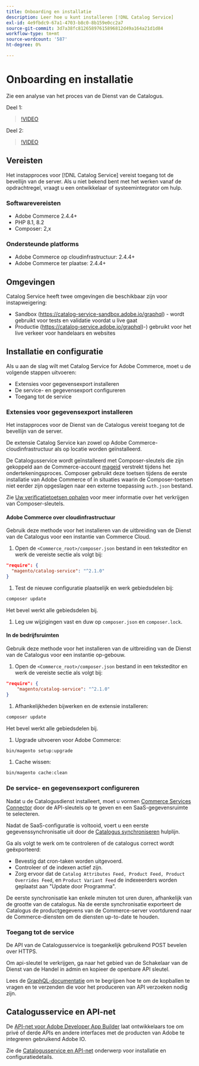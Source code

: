 ```yaml
---
title: Onboarding en installatie
description: Leer hoe u kunt installeren [!DNL Catalog Service]
exl-id: 4e9fbdc9-67a1-4703-b8c0-8b159e0cc2a7
source-git-commit: 3d7a38fc81265897615896812d49a164a21d1d84
workflow-type: tm+mt
source-wordcount: '587'
ht-degree: 0%

---
```


# Onboarding en installatie

Zie een analyse van het proces van de Dienst van de Catalogus.

Deel 1:

>[!VIDEO](https://video.tv.adobe.com/v/3415599)

Deel 2:

>[!VIDEO](https://video.tv.adobe.com/v/3415600)

## Vereisten

Het instapproces voor [!DNL Catalog Service] vereist toegang tot de bevellijn van de server. Als u niet bekend bent met het werken vanaf de opdrachtregel, vraagt u een ontwikkelaar of systeemintegrator om hulp.

### Softwarevereisten

- Adobe Commerce 2.4.4+
- PHP 8.1, 8.2
- Composer: 2,x

### Ondersteunde platforms

- Adobe Commerce op cloudinfrastructuur: 2.4.4+
- Adobe Commerce ter plaatse: 2.4.4+

## Omgevingen

Catalog Service heeft twee omgevingen die beschikbaar zijn voor instapweigering:

- Sandbox (https://catalog-service-sandbox.adobe.io/graphql) - wordt gebruikt voor tests en validatie voordat u live gaat
- Productie (https://catalog-service.adobe.io/graphql)-) gebruikt voor het live verkeer voor handelaars en websites

## Installatie en configuratie

Als u aan de slag wilt met Catalog Service for Adobe Commerce, moet u de volgende stappen uitvoeren:

- Extensies voor gegevensexport installeren
- De service- en gegevensexport configureren
- Toegang tot de service

### Extensies voor gegevensexport installeren

Het instapproces voor de Dienst van de Catalogus vereist toegang tot de bevellijn van de server.

De extensie Catalog Service kan zowel op Adobe Commerce-cloudinfrastructuur als op locatie worden geïnstalleerd.

De Catalogusservice wordt geïnstalleerd met Composer-sleutels die zijn gekoppeld aan de Commerce-account [mageid](https://developer.adobe.com/commerce/marketplace/guides/sellers/profile-personal/#field-descriptions) verstrekt tijdens het ondertekeningsproces. Composer gebruikt deze toetsen tijdens de eerste installatie van Adobe Commerce of in situaties waarin de Composer-toetsen niet eerder zijn opgeslagen naar een externe toepassing `auth.json` bestand.

Zie [Uw verificatietoetsen ophalen](https://experienceleague.adobe.com/docs/commerce-operations/installation-guide/prerequisites/authentication-keys.html) voor meer informatie over het verkrijgen van Composer-sleutels.

#### Adobe Commerce over cloudinfrastructuur

Gebruik deze methode voor het installeren van de uitbreiding van de Dienst van de Catalogus voor een instantie van Commerce Cloud.

1. Open de `<Commerce_root>/composer.json` bestand in een teksteditor en werk de vereiste sectie als volgt bij:

```json
"require": {
  "magento/catalog-service": "^2.1.0"
}
```

1. Test de nieuwe configuratie plaatselijk en werk gebiedsdelen bij:

```bash
composer update
```

Het bevel werkt alle gebiedsdelen bij.

1. Leg uw wijzigingen vast en duw op `composer.json` en `composer.lock`.

#### In de bedrijfsruimten

Gebruik deze methode voor het installeren van de uitbreiding van de Dienst van de Catalogus voor een instantie op-gebouw.

1. Open de `<Commerce_root>/composer.json` bestand in een teksteditor en werk de vereiste sectie als volgt bij:

```json
"require": {
    "magento/catalog-service": "^2.1.0"
}
```

1. Afhankelijkheden bijwerken en de extensie installeren:

```bash
composer update
```

Het bevel werkt alle gebiedsdelen bij.

1. Upgrade uitvoeren voor Adobe Commerce:

```bash
bin/magento setup:upgrade
```

1. Cache wissen:

```bash
bin/magento cache:clean
```

### De service- en gegevensexport configureren

Nadat u de Catalogusdienst installeert, moet u vormen [Commerce Services Connector](https://experienceleague.adobe.com/docs/commerce-merchant-services/user-guides/integration-services/saas.html#apikey) door de API-sleutels op te geven en een SaaS-gegevensruimte te selecteren.

Nadat de SaaS-configuratie is voltooid, voert u een eerste gegevenssynchronisatie uit door de [Catalogus synchroniseren](https://experienceleague.adobe.com/docs/commerce-merchant-services/user-guides/data-services/catalog-sync.html) hulplijn.

Ga als volgt te werk om te controleren of de catalogus correct wordt geëxporteerd:

- Bevestig dat cron-taken worden uitgevoerd.
- Controleer of de indexen actief zijn.
- Zorg ervoor dat de `Catalog Attributes Feed, Product Feed, Product Overrides Feed`, en `Product Variant Feed` de indexeerders worden geplaatst aan &quot;Update door Programma&quot;.

De eerste synchronisatie kan enkele minuten tot uren duren, afhankelijk van de grootte van de catalogus. Na de eerste synchronisatie exporteert de Catalogus de productgegevens van de Commerce-server voortdurend naar de Commerce-diensten om de diensten up-to-date te houden.

### Toegang tot de service

De API van de Catalogusservice is toegankelijk gebruikend POST bevelen over HTTPS.

Om api-sleutel te verkrijgen, ga naar het gebied van de Schakelaar van de Dienst van de Handel in admin en kopieer de openbare API sleutel.

Lees de [GraphQL-documentatie](https://developer.adobe.com/commerce/webapi/graphql/) om te begrijpen hoe te om de kopballen te vragen en te verzenden die voor het produceren van API verzoeken nodig zijn.

## Catalogusservice en API-net

De [API-net voor Adobe Developer App Builder](https://developer.adobe.com/graphql-mesh-gateway/gateway/overview/) laat ontwikkelaars toe om privé of derde APIs en andere interfaces met de producten van Adobe te integreren gebruikend Adobe IO.

Zie de  [Catalogusservice en API-net](mesh.md) onderwerp voor installatie en configuratiedetails.
